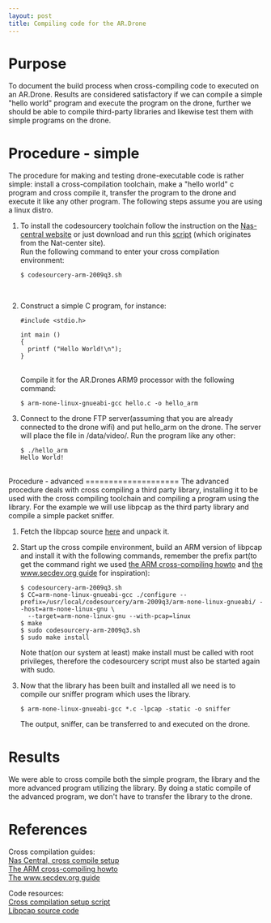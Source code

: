 ```yaml
---
layout: post
title: Compiling code for the AR.Drone
---
```


Purpose
=======
To document the build process when cross-compiling code to executed on an AR.Drone. Results are considered satisfactory if we can
compile a simple "hello world" program and execute the program on the drone, further we should be able to compile third-party libraries and likewise test them with simple programs on the drone.

Procedure - simple
==================
The procedure for making and testing drone-executable code is rather simple: install a cross-compilation toolchain, make a "hello world" c program and cross compile it, transfer the program to the drone and execute it like any other program. The following steps assume you are using a linux distro.

1.	To install the codesourcery toolchain follow the instruction on the [Nas-central website][1] or just download and run this [script][01] (which originates from the Nat-center 		site).   
	Run the following command to enter your cross compilation environment:
		
		$ codesourcery-arm-2009q3.sh
	<br />
2.	Construct a simple C program, for instance:

		#include <stdio.h>

		int main ()
		{
		  printf ("Hello World!\n");
		}

	<br />Compile it for the AR.Drones ARM9 processor with the following command:

		$ arm-none-linux-gnueabi-gcc hello.c -o hello_arm

3.	Connect to the drone FTP server(assuming that you are already connected to the drone wifi) and put hello_arm on the drone. The server will place the file in
	/data/video/. Run the program like any other:

		$ ./hello_arm 
		Hello World!

<br />
Procedure - advanced
====================
The advanced procedure deals with cross compiling a third party library, installing it to be used with the cross compiling toolchain and compiling a program using the library.
For the example we will use libpcap as the third party library and compile a simple packet sniffer.

1.	Fetch the libpcap source [here][02] and unpack it.

2.	Start up the cross compile environment, build an ARM version of libpcap and install it with the following commands, remember the prefix part(to get the command right we 		used [the ARM cross-compiling howto][2] and [the www.secdev.org guide][3] for inspiration):
		
		$ codesourcery-arm-2009q3.sh
		$ CC=arm-none-linux-gnueabi-gcc ./configure --prefix=/usr/local/codesourcery/arm-2009q3/arm-none-linux-gnueabi/ --host=arm-none-linux-gnu \ 
		  --target=arm-none-linux-gnu --with-pcap=linux
		$ make
		$ sudo codesourcery-arm-2009q3.sh
		$ sudo make install

	Note that(on our system at least) make install must be called with root privileges, therefore the codesourcery script must also be started again with sudo.

3.	Now that the library has been built and installed all we need is to compile our sniffer program which uses the library.

		$ arm-none-linux-gnueabi-gcc *.c -lpcap -static -o sniffer   
	
	The output, sniffer, can be transferred to and executed on the drone.

Results
=======
We were able to cross compile both the simple program, the library and the more advanced program utilizing the library. By doing a static compile of the advanced program, we don't have to transfer the library to the drone. 

References
==========
Cross compilation guides:   
[Nas Central, cross compile setup][1]   
[The ARM cross-compiling howto][2]   
[The www.secdev.org guide][3]   

Code resources:   
[Cross compilation setup script][01]   
[Libpcap source code][02]   


<!-- references -->
[1]: http://www.nas-central.org/wiki/Setting_up_the_codesourcery_toolchain_for_X86_to_ARM9_cross_compiling "Nas Central, cross compile setup"
[2]: http://www.ailis.de/~k/archives/19-ARM-cross-compiling-howto.html "the ARM cross-compiling howto"
[3]: http://www.secdev.org/zaurus/crosscompile.html "the www.secdev.org guide"

<!-- downloads -->
[01]: /Navigation-for-Robots-with-WIFI-and-CV/downloads/codesetup.sh "Cross compilation setup script"
[02]: http://www.tcpdump.org/release/libpcap-1.2.1.tar.gz "Libpcap source"

